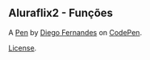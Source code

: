 Aluraflix2 - Funções
--------------------


A [Pen](https://codepen.io/diegofernandesfeijo/pen/GRrjwao) by [Diego Fernandes](https://codepen.io/diegofernandesfeijo) on [CodePen](https://codepen.io).

[License](https://codepen.io/diegofernandesfeijo/pen/GRrjwao/license).